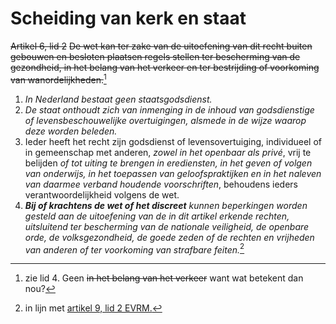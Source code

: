 # Scheiding van kerk en staat
~~Artikel 6, lid 2~~
~~De wet kan ter zake van de uitoefening van dit recht buiten gebouwen en besloten plaatsen regels stellen ter bescherming van de gezondheid, in het belang van het verkeer en ter bestrijding of voorkoming van wanordelijkheden.~~[^1]

1. *In Nederland bestaat geen staatsgodsdienst.*
2. *De staat onthoudt zich van inmenging in de inhoud van godsdienstige of levensbeschouwelijke overtuigingen, alsmede in de wijze waarop deze worden beleden.*
3. Ieder heeft het recht zijn godsdienst of levensovertuiging, individueel of in gemeenschap met anderen, *zowel in het openbaar als privé*, vrij te belijden *of tot uiting te brengen in erediensten, in het geven of volgen van onderwijs, in het toepassen van geloofspraktijken en in het naleven van daarmee verband houdende voorschriften*, behoudens ieders verantwoordelijkheid volgens de wet.
4. ***Bij of krachtens de wet of het discreet** kunnen beperkingen worden gesteld aan de uitoefening van de in dit artikel erkende rechten, uitsluitend ter bescherming van de nationale veiligheid, de openbare orde, de volksgezondheid, de goede zeden of de rechten en vrijheden van anderen of ter voorkoming van strafbare feiten.*[^2]

[^1]: zie lid 4. Geen ~~in het belang van het verkeer~~ want wat betekent dan nou?
[^2]: in lijn met [artikel 9, lid 2 EVRM.](https://wetten.overheid.nl/BWBV0001000/2010-06-10#Verdrag_2_Verdragtekst_TiteldeelI_Artikel9)
